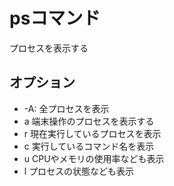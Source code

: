 # psコマンド
プロセスを表示する
## オプション
* -A: 全プロセスを表示
* a 端末操作のプロセスを表示する
* r 現在実行しているプロセスを表示
* c 実行しているコマンド名を表示
* u CPUやメモリの使用率なども表示
* l プロセスの状態なども表示

